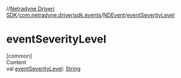 //[Netradyne Driveri SDK](../../index.md)/[com.netradyne.driverisdk.events](../index.md)/[NDEvent](index.md)/[eventSeverityLevel](event-severity-level.md)



# eventSeverityLevel  
[common]  
Content  
val [eventSeverityLevel](event-severity-level.md): [String](https://kotlinlang.org/api/latest/jvm/stdlib/kotlin/-string/index.html)  



